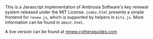 This is a Javascript implementation of Ambrosia Software's key renewal system released under the MIT License. `index.html` presents a simple frontend for `renew.js`, which is supported by helpers in `bits.js`. More information can be found in `about.html`.

A live version can be found at [renew.cytheraguides.com](http://renew.cytheraguides.com).
